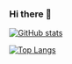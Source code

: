 ### Hi there 👋

[![GitHub stats](https://github-readme-stats.vercel.app/api?username=netsandbox&show_icons=true&count_private=true)](https://github.com/netsandbox)

[![Top Langs](https://github-readme-stats.vercel.app/api/top-langs/?username=netsandbox&layout=compact)](https://github.com/netsandbox?tab=repositories)
